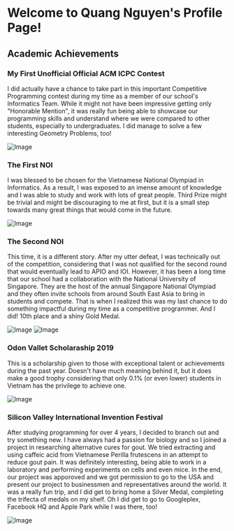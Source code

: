 # Welcome to Quang Nguyen's Profile Page!

## Academic Achievements 

### My First Unofficial Official ACM ICPC Contest

  I did actually have a chance to take part in this important Competitive Programming contest during my time as a member of our school's Informatics Team. 
While it might not have been impressive getting only "Honorable Mention", it was really fun being able to showcase our programming skills and understand 
where we were compared to other students, especially to undergraduates. I did manage to solve a few interesting Geometry Problems, too!

![Image](https://i.imgur.com/yRxhvds.jpg)

### The First NOI
  
  I was blessed to be chosen for the Vietnamese National Olympiad in Informatics. As a result, I was exposed to an imense amount of knowledge and I was able 
to study and work with lots of great people. Third Prize might be trivial and might be discouraging to me at first, but it is a small step towards many great
things that would come in the future.

![Image](https://i.imgur.com/BYEGyI8.jpg)

### The Second NOI
  
  This time, it is a different story. After my utter defeat, I was technically out of the competition, considering that I was not qualified for the second round
that would eventually lead to APIO and IOI. However, it has been a long time that our school had a collaboration with the National University of Singapore. They 
are the host of the annual Singapore National Olympiad and they often invite schools from around South East Asia to bring in students and compete. That is when I 
realized this was my last chance to do something impactful during my time as a competitive programmer. And I did! 10th place and a shiny Gold Medal.

![Image](https://i.imgur.com/5Jh48Pi.png)
![Image](https://i.imgur.com/LErXNHt.jpg)

### Odon Vallet Scholaraship 2019
  This is a scholarship given to those with exceptional talent or achievements during the past year. Doesn't have much meaning behind it, but it does make a good 
trophy considering that only 0.1% (or even lower) students in Vietnam has the privilege to achieve one. 

![Image](https://i.imgur.com/f8aO6ot.jpg)

### Silicon Valley International Invention Festival
  After studying programming for over 4 years, I decided to branch out and try something new. I have always had a passion for biology and so I joined a project in 
researching alternative cures for gout. We tried extracting and using caffeic acid from Vietnamese Perilla frutescens in an attempt to reduce gout pain. It was definitely
interesting, being able to work in a laboratory and performing experiments on cells and even mice. In the end, our project was apporoved and we got permission to go 
to the USA and present our project to businessmen and representatives around the world. It was a really fun trip, and I did get to bring home a Silver Medal, completing
the trifecta of medals on my shelf. Oh I did get to go to Googleplex, Facebook HQ and Apple Park while I was there, too!

![Image](https://i.imgur.com/ddq2hEk.jpg)

